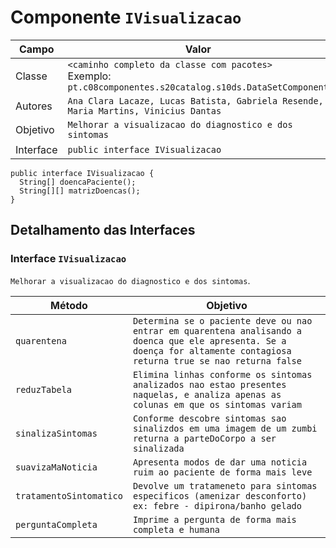 # Componente `IVisualizacao`

Campo | Valor
----- | -----
Classe | `<caminho completo da classe com pacotes>` <br> Exemplo: `pt.c08componentes.s20catalog.s10ds.DataSetComponent`
Autores | `Ana Clara Lacaze, Lucas Batista, Gabriela Resende, Maria Martins, Vinicius Dantas`
Objetivo | `Melhorar a visualizacao do diagnostico e dos sintomas`
Interface | `public interface IVisualizacao`
~~~
public interface IVisualizacao {
  String[] doencaPaciente();
  String[][] matrizDoencas();
}
~~~

## Detalhamento das Interfaces

### Interface `IVisualizacao`
`Melhorar a visualizacao do diagnostico e dos sintomas`.

Método | Objetivo
-------| --------
`quarentena` | `Determina se o paciente deve ou nao entrar em quarentena analisando a doenca que ele apresenta. Se a doença for altamente contagiosa returna true se nao returna false`
`reduzTabela` | `Elimina linhas conforme os sintomas analizados nao estao presentes naquelas, e analiza apenas as colunas em que os sintomas variam`
`sinalizaSintomas` | `Conforme descobre sintomas sao sinalizdos em uma imagem de um zumbi returna a parteDoCorpo a ser sinalizada`
`suavizaMaNoticia` | `Apresenta modos de dar uma noticia ruim ao paciente de forma mais leve`	
`tratamentoSintomatico` | `Devolve um tratameneto para sintomas especificos (amenizar desconforto) ex: febre - dipirona/banho gelado`	
`perguntaCompleta` | `Imprime a pergunta de forma mais completa e humana`	
